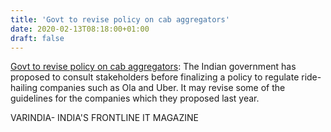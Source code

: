 ```yaml
---
title: 'Govt to revise policy on cab aggregators'
date: 2020-02-13T08:18:00+01:00
draft: false
---
```


[Govt to revise policy on cab aggregators](https://varindia.com/news/govt-to-revise-policy-on-cab-aggregators#.XkT4LZbWMRI.blogger): The Indian government has proposed to consult stakeholders before finalizing a policy to regulate ride-hailing companies such as Ola and Uber. It may revise some of the guidelines for the companies which they proposed last year.  
  
VARINDIA- INDIA'S FRONTLINE IT MAGAZINE